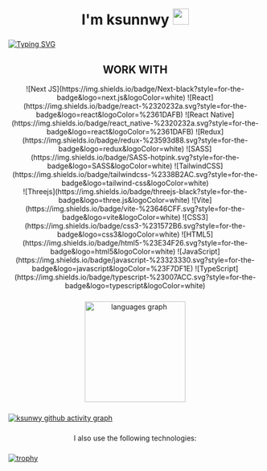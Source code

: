 <h1 align="center">I'm ksunnwy <img src="https://github.com/blackcater/blackcater/raw/main/images/Hi.gif" height="32"/></h1></h1>

###

[![Typing SVG](https://readme-typing-svg.herokuapp.com?font=Montserrat&weight=600&size=22&pause=1000&color=A7F7D6&width=435&lines=UX-focused+Front-End+Developer)](https://git.io/typing-svg)

###

<h2 align="center">WORK WITH</h2>

<div align="center">
  ![Next JS](https://img.shields.io/badge/Next-black?style=for-the-badge&logo=next.js&logoColor=white) ![React](https://img.shields.io/badge/react-%2320232a.svg?style=for-the-badge&logo=react&logoColor=%2361DAFB) ![React Native](https://img.shields.io/badge/react_native-%2320232a.svg?style=for-the-badge&logo=react&logoColor=%2361DAFB) ![Redux](https://img.shields.io/badge/redux-%23593d88.svg?style=for-the-badge&logo=redux&logoColor=white) ![SASS](https://img.shields.io/badge/SASS-hotpink.svg?style=for-the-badge&logo=SASS&logoColor=white) ![TailwindCSS](https://img.shields.io/badge/tailwindcss-%2338B2AC.svg?style=for-the-badge&logo=tailwind-css&logoColor=white) <br/>
  ![Threejs](https://img.shields.io/badge/threejs-black?style=for-the-badge&logo=three.js&logoColor=white) 	![Vite](https://img.shields.io/badge/vite-%23646CFF.svg?style=for-the-badge&logo=vite&logoColor=white) ![CSS3](https://img.shields.io/badge/css3-%231572B6.svg?style=for-the-badge&logo=css3&logoColor=white) ![HTML5](https://img.shields.io/badge/html5-%23E34F26.svg?style=for-the-badge&logo=html5&logoColor=white) ![JavaScript](https://img.shields.io/badge/javascript-%23323330.svg?style=for-the-badge&logo=javascript&logoColor=%23F7DF1E) ![TypeScript](https://img.shields.io/badge/typescript-%23007ACC.svg?style=for-the-badge&logo=typescript&logoColor=white)
</div>


###

<div align="center">
  <img src="https://github-readme-stats.vercel.app/api/top-langs?username=ksunwy&locale=en&hide_title=false&layout=compact&card_width=480&langs_count=5&theme=dracula&hide_border=true&order=2" height="200" alt="languages graph"  />
</div>

###

[![ksunwy github activity graph](https://github-readme-activity-graph.vercel.app/graph?username=ksunwy&theme=tokyo-night)](https://github.com/ksunwy/github-readme-activity-graph)

###

<p align="center">I also use the following technologies:</p>

###


[![trophy](https://github-profile-trophy.vercel.app/?username=ksunwy)](https://github.com/ryo-ma/github-profile-trophy)

###

